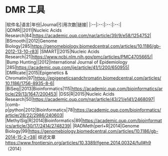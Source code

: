 # DMR 工具
|软件名|语言|年份|Journal|引用次数|链接|
|:--|:--:|:--:|:--:|
|QDMR||2011|Nucleic Acids Research|84|https://academic.oup.com/nar/article/39/9/e58/1254752|
|BSmooth||2012|Genome Biology|285|https://genomebiology.biomedcentral.com/articles/10.1186/gb-2012-13-10-r83|
|SMART||2015|Nucleic Acids Research|21|https://www.ncbi.nlm.nih.gov/pmc/articles/PMC4705665/|
|Bump Hunting||2012|International Journal of Epidemiology |285|https://academic.oup.com/ije/article/41/1/200/650955|
|DMRcate||2015|Epigenetics & Chromatin|97|https://epigeneticsandchromatin.biomedcentral.com/articles/10.1186/1756-8935-8-6|
|BiSeq||2013|Bioinformatics|115|https://academic.oup.com/bioinformatics/article/29/13/1647/200453|
|DSS|R|2015|Nucleic Acids Research|50|https://academic.oup.com/nar/article/43/21/e141/2468097|
|comb-p|python|2012|Bioinformatics|78|https://academic.oup.com/bioinformatics/article/28/22/2986/240603|
|MethylSig|R|2014|Bioinformatics|89|https://academic.oup.com/bioinformatics/article/30/17/2414/2748239|
|RADMeth|perl+R|2014|Genome Biology|99|https://genomebiology.biomedcentral.com/articles/10.1186/gb-2014-15-2-r38|
综述文章 
https://www.frontiersin.org/articles/10.3389/fgene.2014.00324/full#h9 （2014）

